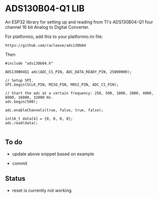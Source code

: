
# ADS130B04-Q1 LIB

An ESP32 library for setting up and reading from TI's ADS130B04-Q1 four
channel 16 bit Analog to Digital Converter.

For platformio, add this to your platformio.ini file:

```
https://github.com/racleave/ads130b04
```

Then

```
#include "ads130b04.h"

ADS130B04Q1 adc(ADC_CS_PIN, ADC_DATA_READY_PIN, 25000000);

// Setup SPI.
SPI.begin(SCLK_PIN, MISO_PIN, MOSI_PIN, ADC_CS_PIN);
    
// Start the adc at a certain frequency: 250, 500, 1000, 2000, 4000, 8000, 16000, 32000 Hz.
adc.begin(500);
  
adc.enableChannels(true, false, true, false);

int16_t data[4] = {0, 0, 0, 0};
adc.read(data);


```

## To do

 - update above snippet based on example
 
 - commit

## Status

 - reset is currently not working.
 
